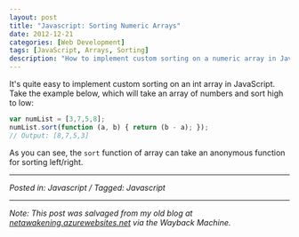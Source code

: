 ```yaml
---
layout: post
title: "Javascript: Sorting Numeric Arrays"
date: 2012-12-21
categories: [Web Development]
tags: [JavaScript, Arrays, Sorting]
description: "How to implement custom sorting on a numeric array in JavaScript using the sort function and a comparator."
---
```


It's quite easy to implement custom sorting on an int array in JavaScript. Take the example below, which will take an array of numbers and sort high to low:

```javascript
var numList = [3,7,5,8];
numList.sort(function (a, b) { return (b - a); });
// Output: [8,7,5,3]
```

As you can see, the `sort` function of array can take an anonymous function for sorting left/right.

---

*Posted in: Javascript / Tagged: Javascript*

---

*Note: This post was salvaged from my old blog at [netawakening.azurewebsites.net](https://web.archive.org/web/20161016223910/http://netawakening.azurewebsites.net/page/3/) via the Wayback Machine.* 